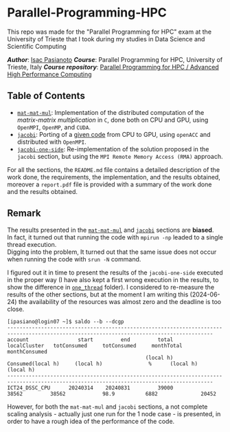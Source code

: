 # Parallel-Programming-HPC
This repo was made for the "Parallel Programming for HPC" exam at the University of Trieste that I took during my studies in Data Science and Scientific Computing

***Author***: [Isac Pasianoto](https://github.com/IsacPasianotto/)
***Course***: Parallel Programming for HPC, University of Trieste, Italy
***Course repository***: [Parallel Programming for HPC / Advanced High Performance Computing](https://github.com/Foundations-of-HPC/Advanced-High-Performance-Computing-2023/)

## Table of Contents

- [`mat-mat-mul`](./mat-mat-mul): Implementation of the distributed computation of the *matrix-matrix multiplication* in `C`, done both on CPU and GPU, using `OpenMPI`, `OpenMP`, and `CUDA`.
- [`jacobi`](./jacobi): Porting of a [given code](./jacobi/resources/original_code.c) from CPU to GPU, using `openACC` and distributed with `OpenMPI`.
- [`jacobi-one-side`](./jacobi-one-side): Re-implementation of the solution proposed in the `jacobi` section, but using the `MPI Remote Memory Access (RMA)` approach.

For all the sections, the `README.md` file contains a detailed description of the work done, the requirements, the implementation, and the results obtained, moreover a `report.pdf` file is provided with a summary of the work done and the results obtained.

## Remark
The results presented in the [`mat-mat-mul`](./mat-mat-mul) and [`jacobi`](./jacobi) sections are **biased**.\
In fact, it turned out  that running the code with `mpirun -np` leaded to a single thread execution.\
Digging into the problem, It turned out that the same issue does not occur when running the code with `srun -N` command.

I figured out it in time to present the results of the `jacobi-one-side` executed in the proper way (I have also kept a first wrong execution in the results, to show the difference in [`one_thread`](./jacobi-one-side/plots/one_thread) folder). 
I considered to re-measure the results of the other sections, but at the moment I am writing this (2024-06-24) the availability of the resources was almost zero and the deadline is too close.

```
[ipasiano@login07 ~]$ saldo --b --dcgp
-----------------------------------------------------------------------------------------------------------------------------------------
account                start         end         total        localCluster   totConsumed     totConsumed     monthTotal     monthConsumed
                                             (local h)   Consumed(local h)     (local h)               %      (local h)         (local h)
-----------------------------------------------------------------------------------------------------------------------------------------
ICT24_DSSC_CPU      20240314    20240831         39000               38562         38562            98.9          6882              20452
```

However, for both the `mat-mat-mul` and `jacobi` sections, a not complete scaling analysis - actually just one run for the 1 node case - is presented, in order to have a rough idea of the performance of the code.
